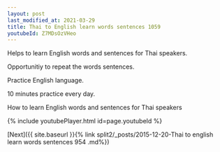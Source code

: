 ```yaml
---
layout: post
last_modified_at: 2021-03-29
title: Thai to English learn words sentences 1059 
youtubeId: Z7MDsOzVHeo
---
```

 
 
Helps to learn English words and sentences for Thai speakers.

Opportunitiy to repeat the words sentences. 

Practice English language. 
 
10 minutes practice every day. 
 
How to learn English words and sentences for Thai speakers 
 
{% include youtubePlayer.html id=page.youtubeId %}
 
 
[Next]({{ site.baseurl }}{% link  split2/_posts/2015-12-20-Thai to english learn words sentences 954 .md%})
 
